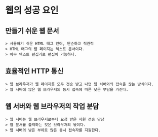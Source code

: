 # 웹의 성공 요인


## 만들기 쉬운 웹 문서

    > 사용하기 쉬운 HTML 태그 언어, 단순하고 직관적
    > HTML 태그의 웹 페이지는 텍스트 문서이다.
    > 아무 텍스트 편집기로 편집이 가능하다.


## 효율적인 HTTP 통신

    > 웹 브라우저가 웹 페이지를 모두 전송 받고 나면 웹 서버와의 접속을 끊는 방식이다.
    > 웹 서버에 많은 웹 브라우저의 동시 접속에 따른 낮은 부담을 가진다.


## 웹 서버와 웹 브라우저의 작업 분담

    > 웹 서버는 웹 브라우저로부터 요청 받은 자원 전송 담당
    > 웹 문서를 출력하는 것은 브라우저의 몫이다.
    > 웹 서버의 낮은 부하로 많은 동시 접속자를 지원한다.